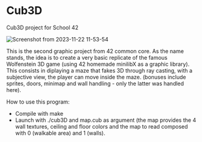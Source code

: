 # Cub3D
Cub3D project for School 42

![Screenshot from 2023-11-22 11-53-54](https://github.com/jlupito/Cub3D/assets/113239012/4db3a1b4-2216-4e04-a35d-7249ab59cff7)

This is the second graphic project from 42 common core.
As the name stands, the idea is to create a very basic replicate of the famous Wolfenstein 3D game
(using 42 homemade minilibX as a graphic library).
This consists in diplaying a maze that fakes 3D through ray casting,
with a subjective view, the player can move inside the maze.
(bonuses include sprites, doors, minimap and wall handling - only the latter was handled here).

How to use this program:
- Compile with make
- Launch with ./cub3D and map.cub as argument
 (the map provides the 4 wall textures, ceiling and floor colors and the map to read
  composed with 0 (walkable area) and 1 (walls).


